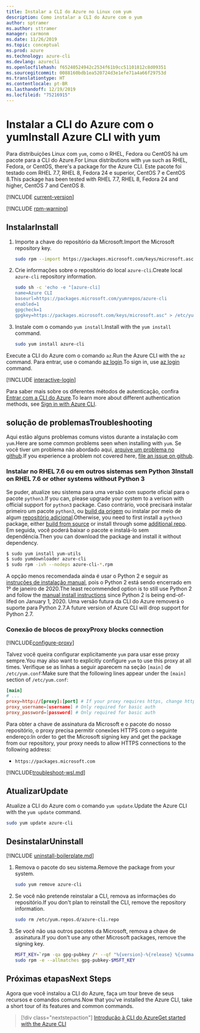 ```yaml
---
title: Instalar a CLI do Azure no Linux com yum
description: Como instalar a CLI do Azure com o yum
author: sptramer
ms.author: sttramer
manager: carmonm
ms.date: 11/26/2019
ms.topic: conceptual
ms.prod: azure
ms.technology: azure-cli
ms.devlang: azurecli
ms.openlocfilehash: f65240524942c2534f61b9cc51101812c8d09351
ms.sourcegitcommit: 0088160bdb1ea520724d3e1efe71a4a66f29753d
ms.translationtype: HT
ms.contentlocale: pt-BR
ms.lasthandoff: 12/19/2019
ms.locfileid: "75216915"
---
```

# <a name="install-azure-cli-with-yum"></a><span data-ttu-id="9f42e-103">Instalar a CLI do Azure com o yum</span><span class="sxs-lookup"><span data-stu-id="9f42e-103">Install Azure CLI with yum</span></span>

<span data-ttu-id="9f42e-104">Para distribuições Linux com `yum`, como o RHEL, Fedora ou CentOS há um pacote para a CLI do Azure.</span><span class="sxs-lookup"><span data-stu-id="9f42e-104">For Linux distributions with `yum` such as RHEL, Fedora, or CentOS, there's a package for the Azure CLI.</span></span> <span data-ttu-id="9f42e-105">Este pacote foi testado com RHEL 7.7, RHEL 8, Fedora 24 e superior, CentOS 7 e CentOS 8.</span><span class="sxs-lookup"><span data-stu-id="9f42e-105">This package has been tested with RHEL 7.7, RHEL 8, Fedora 24 and higher, CentOS 7 and CentOS 8.</span></span>

[!INCLUDE [current-version](includes/current-version.md)]

[!INCLUDE [rpm-warning](includes/rpm-warning.md)]

## <a name="install"></a><span data-ttu-id="9f42e-106">Instalar</span><span class="sxs-lookup"><span data-stu-id="9f42e-106">Install</span></span>

1. <span data-ttu-id="9f42e-107">Importe a chave do repositório da Microsoft.</span><span class="sxs-lookup"><span data-stu-id="9f42e-107">Import the Microsoft repository key.</span></span>

   ```bash
   sudo rpm --import https://packages.microsoft.com/keys/microsoft.asc
   ```

2. <span data-ttu-id="9f42e-108">Crie informações sobre o repositório do local `azure-cli`.</span><span class="sxs-lookup"><span data-stu-id="9f42e-108">Create local `azure-cli` repository information.</span></span>

   ```bash
   sudo sh -c 'echo -e "[azure-cli]
   name=Azure CLI
   baseurl=https://packages.microsoft.com/yumrepos/azure-cli
   enabled=1
   gpgcheck=1
   gpgkey=https://packages.microsoft.com/keys/microsoft.asc" > /etc/yum.repos.d/azure-cli.repo'
   ```

3. <span data-ttu-id="9f42e-109">Instale com o comando `yum install`.</span><span class="sxs-lookup"><span data-stu-id="9f42e-109">Install with the `yum install` command.</span></span>

   ```bash
   sudo yum install azure-cli
   ```

<span data-ttu-id="9f42e-110">Execute a CLI do Azure com o comando `az`.</span><span class="sxs-lookup"><span data-stu-id="9f42e-110">Run the Azure CLI with the `az` command.</span></span> <span data-ttu-id="9f42e-111">Para entrar, use o comando [az login](/cli/azure/reference-index#az-login).</span><span class="sxs-lookup"><span data-stu-id="9f42e-111">To sign in, use [az login](/cli/azure/reference-index#az-login) command.</span></span>

[!INCLUDE [interactive-login](includes/interactive-login.md)]

<span data-ttu-id="9f42e-112">Para saber mais sobre os diferentes métodos de autenticação, confira [Entrar com a CLI do Azure](authenticate-azure-cli.md).</span><span class="sxs-lookup"><span data-stu-id="9f42e-112">To learn more about different authentication methods, see [Sign in with Azure CLI](authenticate-azure-cli.md).</span></span>

## <a name="troubleshooting"></a><span data-ttu-id="9f42e-113">solução de problemas</span><span class="sxs-lookup"><span data-stu-id="9f42e-113">Troubleshooting</span></span>

<span data-ttu-id="9f42e-114">Aqui estão alguns problemas comuns vistos durante a instalação com `yum`.</span><span class="sxs-lookup"><span data-stu-id="9f42e-114">Here are some common problems seen when installing with `yum`.</span></span> <span data-ttu-id="9f42e-115">Se você tiver um problema não abordado aqui, [arquive um problema no github](https://github.com/Azure/azure-cli/issues).</span><span class="sxs-lookup"><span data-stu-id="9f42e-115">If you experience a problem not covered here, [file an issue on github](https://github.com/Azure/azure-cli/issues).</span></span>

### <a name="install-on-rhel-76-or-other-systems-without-python-3"></a><span data-ttu-id="9f42e-116">Instalar no RHEL 7.6 ou em outros sistemas sem Python 3</span><span class="sxs-lookup"><span data-stu-id="9f42e-116">Install on RHEL 7.6 or other systems without Python 3</span></span>

<span data-ttu-id="9f42e-117">Se puder, atualize seu sistema para uma versão com suporte oficial para o pacote `python3`.</span><span class="sxs-lookup"><span data-stu-id="9f42e-117">If you can, please upgrade your system to a verison with official support for `python3` package.</span></span> <span data-ttu-id="9f42e-118">Caso contrário, você precisará instalar primeiro um pacote `python3`, ou [build da origem](https://github.com/linux-on-ibm-z/docs/wiki/Building-Python-3.6.x) ou instalar por meio de algum [repositório adicional](https://developers.redhat.com/blog/2018/08/13/install-python3-rhel/).</span><span class="sxs-lookup"><span data-stu-id="9f42e-118">Otherwise, you need to first install a `python3` package, either [build from source](https://github.com/linux-on-ibm-z/docs/wiki/Building-Python-3.6.x) or install through some [additional repo](https://developers.redhat.com/blog/2018/08/13/install-python3-rhel/).</span></span> <span data-ttu-id="9f42e-119">Em seguida, você poderá baixar o pacote e instalá-lo sem dependência.</span><span class="sxs-lookup"><span data-stu-id="9f42e-119">Then you can download the package and install it without dependency.</span></span>
```bash
$ sudo yum install yum-utils
$ sudo yumdownloader azure-cli
$ sudo rpm -ivh --nodeps azure-cli-*.rpm
```

<span data-ttu-id="9f42e-120">A opção menos recomendada ainda é usar o Python 2 e seguir as [instruções de instalação manual](install-azure-cli-linux.md), pois o Python 2 está sendo encerrado em 1º de janeiro de 2020.</span><span class="sxs-lookup"><span data-stu-id="9f42e-120">The least recommended option is to still use Python 2 and follow the [manual install instructions](install-azure-cli-linux.md) since Python 2 is being end-of-lifed on January 1, 2020.</span></span> <span data-ttu-id="9f42e-121">Uma versão futura da CLI do Azure removerá o suporte para Python 2.7.</span><span class="sxs-lookup"><span data-stu-id="9f42e-121">A future version of Azure CLI will drop support for Python 2.7.</span></span>

### <a name="proxy-blocks-connection"></a><span data-ttu-id="9f42e-122">Conexão de blocos de proxy</span><span class="sxs-lookup"><span data-stu-id="9f42e-122">Proxy blocks connection</span></span>

[!INCLUDE[configure-proxy](includes/configure-proxy.md)]

<span data-ttu-id="9f42e-123">Talvez você queira configurar explicitamente `yum` para usar esse proxy sempre.</span><span class="sxs-lookup"><span data-stu-id="9f42e-123">You may also want to explicitly configure `yum` to use this proxy at all times.</span></span> <span data-ttu-id="9f42e-124">Verifique se as linhas a seguir aparecem na seção `[main]` de `/etc/yum.conf`:</span><span class="sxs-lookup"><span data-stu-id="9f42e-124">Make sure that the following lines appear under the `[main]` section of `/etc/yum.conf`:</span></span>

```yum.conf
[main]
# ...
proxy=http://[proxy]:[port] # If your proxy requires https, change http->https
proxy_username=[username] # Only required for basic auth
proxy_password=[password] # Only required for basic auth
```

<span data-ttu-id="9f42e-125">Para obter a chave de assinatura da Microsoft e o pacote do nosso repositório, o proxy precisa permitir conexões HTTPS com o seguinte endereço:</span><span class="sxs-lookup"><span data-stu-id="9f42e-125">In order to get the Microsoft signing key and get the package from our repository, your proxy needs to allow HTTPS connections to the following address:</span></span>

* `https://packages.microsoft.com`

[!INCLUDE[troubleshoot-wsl.md](includes/troubleshoot-wsl.md)]

## <a name="update"></a><span data-ttu-id="9f42e-126">Atualizar</span><span class="sxs-lookup"><span data-stu-id="9f42e-126">Update</span></span>

<span data-ttu-id="9f42e-127">Atualize a CLI do Azure com o comando `yum update`.</span><span class="sxs-lookup"><span data-stu-id="9f42e-127">Update the Azure CLI with the `yum update` command.</span></span>

```bash
sudo yum update azure-cli
```

## <a name="uninstall"></a><span data-ttu-id="9f42e-128">Desinstalar</span><span class="sxs-lookup"><span data-stu-id="9f42e-128">Uninstall</span></span>

[!INCLUDE [uninstall-boilerplate.md](includes/uninstall-boilerplate.md)]

1. <span data-ttu-id="9f42e-129">Remova o pacote do seu sistema.</span><span class="sxs-lookup"><span data-stu-id="9f42e-129">Remove the package from your system.</span></span>

   ```bash
   sudo yum remove azure-cli
   ```

2. <span data-ttu-id="9f42e-130">Se você não pretende reinstalar a CLI, remova as informações do repositório.</span><span class="sxs-lookup"><span data-stu-id="9f42e-130">If you don't plan to reinstall the CLI, remove the repository information.</span></span>

   ```bash
   sudo rm /etc/yum.repos.d/azure-cli.repo
   ```

3. <span data-ttu-id="9f42e-131">Se você não usa outros pacotes da Microsoft, remova a chave de assinatura.</span><span class="sxs-lookup"><span data-stu-id="9f42e-131">If you don't use any other Microsoft packages, remove the signing key.</span></span>

   ```bash
   MSFT_KEY=`rpm -qa gpg-pubkey /* --qf "%{version}-%{release} %{summary}\n" | grep Microsoft | awk '{print $1}'`
   sudo rpm -e --allmatches gpg-pubkey-$MSFT_KEY
   ```

## <a name="next-steps"></a><span data-ttu-id="9f42e-132">Próximas etapas</span><span class="sxs-lookup"><span data-stu-id="9f42e-132">Next Steps</span></span>

<span data-ttu-id="9f42e-133">Agora que você instalou a CLI do Azure, faça um tour breve de seus recursos e comandos comuns.</span><span class="sxs-lookup"><span data-stu-id="9f42e-133">Now that you've installed the Azure CLI, take a short tour of its features and common commands.</span></span>

> [!div class="nextstepaction"]
> [<span data-ttu-id="9f42e-134">Introdução à CLI do Azure</span><span class="sxs-lookup"><span data-stu-id="9f42e-134">Get started with the Azure CLI</span></span>](get-started-with-azure-cli.md)
